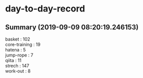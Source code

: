 # day-to-day-record  
## Summary  (2019-09-09 08:20:19.246153)  
basket : 102  
core-training : 19  
hatena : 5  
jump-rope : 7  
qiita : 11  
strech : 147  
work-out : 8  
